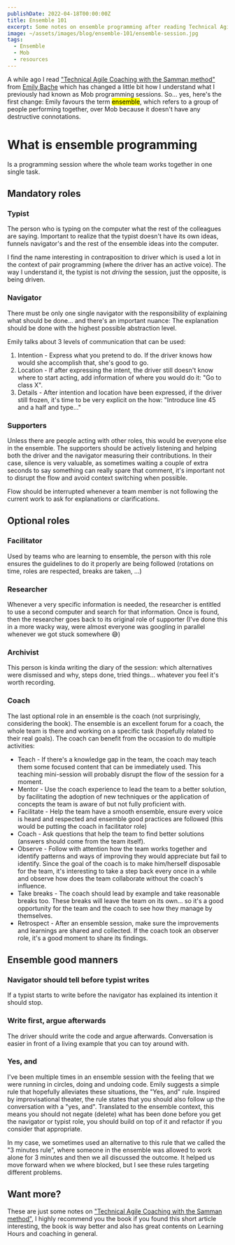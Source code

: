 ```yaml
---
publishDate: 2022-04-18T00:00:00Z
title: Ensemble 101
excerpt: Some notes on ensemble programming after reading Technical Agile Coaching with the Samman method from Emily Bache.
image: ~/assets/images/blog/ensemble-101/ensemble-session.jpg
tags:
  - Ensemble
  - Mob
  - resources
---
```


A while ago I read <a href ="https://leanpub.com/techagilecoach">"Technical Agile Coaching with the Samman method"</a> from <a href="https://twitter.com/emilybache">Emily Bache</a> which has changed a little bit how I understand what I previously had known as Mob programming sessions. So... yes, here's the first change: Emily favours the term <mark>ensemble</mark>, which refers to a group of people performing together, over Mob because it doesn't have any destructive connotations.

<h1>What is ensemble programming</h1>
Is a programming session where the whole team works together in one single task.

<h2>Mandatory roles</h2>
<h3>Typist</h3>
The person who is typing on the computer what the rest of the colleagues are saying. Important to realize that the typist doesn't have its own ideas, funnels navigator's and the rest of the ensemble ideas into the computer.

I find the name interesting in contraposition to driver which is used a lot in the context of pair programming (where the driver has an active voice). The way I understand it, the typist is not <i>driving</i> the session, just the opposite, is being driven.

<h3>Navigator</h3>
There must be only one single navigator with the responsibility of explaining what should be done... and there's an important nuance: The explanation should be done with the highest possible abstraction level.

Emily talks about 3 levels of communication that can be used:
<ol>
<li>Intention - Express what you pretend to do. If the driver knows how would she accomplish that, she's good to go.</li>
<li>Location - If after expressing the intent, the driver still doesn't know where to start acting, add information of where you would do it: "Go to class X".</li>
<li>Details - After intention and location have been expressed, if the driver still frozen, it's time to be very explicit on the how: "Introduce line 45 and a half and type..."</li>
</ol>


<h3>Supporters</h3>
Unless there are people acting with other roles, this would be everyone else in the ensemble. The supporters should be actively listening and helping both the driver and the navigator measuring their contributions. In their case, silence is very valuable, as sometimes waiting a couple of extra seconds to say something can really spare that comment, it's important not to disrupt the flow and avoid context switching when possible.

Flow should be interrupted whenever a team member is not following the current work to ask for explanations or clarifications.

<h2>Optional roles</h2>
<h3>Facilitator</h3>
Used by teams who are learning to ensemble, the person with this role ensures the guidelines to do it properly are being followed (rotations on time, roles are respected, breaks are taken, ...)

<h3>Researcher</h3>
Whenever a very specific information is needed, the researcher is entitled to use a second computer and search for that information. Once is found, then the researcher goes back to its original role of supporter (I've done this in a more wacky way, were almost everyone was googling in parallel whenever we got stuck somewhere 😅)

<h3>Archivist</h3>
This person is kinda writing the diary of the session: which alternatives were dismissed and why, steps done, tried things... whatever you feel it's worth recording.

<h3>Coach</h3>
The last optional role in an ensemble is the coach (not surprisingly, considering the book). The ensemble is an excellent forum for a coach, the whole team is there and working on a specific task (hopefully related to their real goals). The coach can benefit from the occasion to do multiple activities:
<ul>
<li> Teach - If there's a knowledge gap in the team, the coach may teach them some focused content that can be immediately used. This teaching mini-session will probably disrupt the flow of the session for a moment.</li>
<li> Mentor - Use the coach experience to lead the team to a better solution, by facilitating the adoption of new techniques or the application of concepts the team is aware of but not fully proficient with.</li>
<li>Facilitate - Help the team have a smooth ensemble, ensure every voice is heard and respected and ensemble good practices are followed (this would be putting the coach in facilitator role)
<li>Coach - Ask questions that help the team to find better solutions (answers should come from the team itself).</li>
<li>Observe - Follow with attention how the team works together and identify patterns and ways of improving they would appreciate but fail to identify. Since the goal of the coach is to make him/herself disposable for the team, it's interesting to take a step back every once in a while and observe how does the team collaborate without the coach's influence.</li>
<li>Take breaks - The coach should lead by example and take reasonable breaks too. These breaks will leave the team on its own... so it's a good opportunity for the team and the coach to see how they manage by themselves.</li>
<li>Retrospect - After an ensemble session, make sure the improvements and learnings are shared and collected. If the coach took an observer role, it's a good moment to share its findings.</li>
</ul>


<h2>Ensemble good manners</h2>
<h3>Navigator should tell before typist writes</h3>
If a typist starts to write before the navigator has explained its intention it should stop. 
<h3>Write first, argue afterwards</h3>
The driver should write the code and argue afterwards. Conversation is easier in front of a living example that you can toy around with.
<h3>Yes, and</h3>
I've been multiple times in an ensemble session with the feeling that we were running in circles, doing and undoing code. Emily suggests a simple rule that hopefully alleviates these situations, the "Yes, and" rule. 
Inspired by improvisational theater, the rule states that you should also follow up the conversation with a "yes, and". Translated to the ensemble context, this means you should not negate (delete) what has been done before you get the navigator or typist role, you should build on top of it and refactor if you consider that appropriate.

In my case, we sometimes used an alternative to this rule that we called the "3 minutes rule", where someone in the ensemble was allowed to work alone for 3 minutes and then we all discussed the outcome. It helped us move forward when we where blocked, but I see these rules targeting different problems.

<h2>Want more?</h2>
These are just some notes on <a href ="https://leanpub.com/techagilecoach">"Technical Agile Coaching with the Samman method"</a>, I highly recommend you the book if you found this short article interesting, the book is way better and also has great contents on Learning Hours and coaching in general.